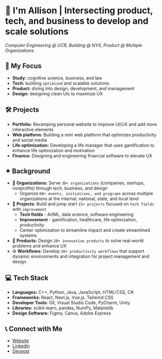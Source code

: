 # 🚀 I'm Allison | Intersecting product, tech, and business to develop and scale solutions
<p>

*Computer Engineering @ UCR, Building @ NYX, Product @ Multiple Organizations*

## 🌱 My Focus
- **Study:** cognitive science, business, and law
- **Tech:** building `optimized` and scalable solutions
- **Product:** diving into design, development, and management
- **Design:** designing clean UIs to maximize UX

## 🛠️ Projects
- **Portfolio:** Revamping personal website to improve UI/UX and add more interactive elements
- **Web platform:** Building a mini web platform that optimizes productivity and social media
- **Life optimization:** Developing a life manager that uses gamification to enhance life optimization and motivation
- **Finance:** Designing and engineering financial software to elevate UX

## ✦ Background
- 🤝 **Organizations:** Serve `30+ organizations` (companies, startups, nonprofits) through tech, business, and design
  - Organize `60+ events, initiatives, and programs` across multiple organizations at the internal, national, state, and local level
- 🚀 **Projects:** Build and jump start `15+ projects` focused on `tech fields` with `improvement`
  - **Tech fields** - AI/ML, data science, software engineering
  - **Improvement** - gamification, healthcare, life optimization, productivity
  - Center optimization to streamline impact and create streamlined systems
- 🎨 **Products:** Design `20+ innovative products` to solve real-world problems and enhance UX
- ⚙️ **Workflows:** Develop `10+ productivity workflows` that support dynamic environments and integration for project management and design

## 💻 Tech Stack
- **Languages:** C++, Python, Java, JavaScript, HTML/CSS, C#
- **Frameworks:** React, Next.js, Vue.js, Tailwind CSS
- **Developer Tools:** Git, Visual Studio Code, PyCharm, Unity
- **Libraries:** scikit-learn, pandas, NumPy, Matplotlib
- **Design Software:** Figma, Canva, Adobe Express

## 📞 Connect with Me
- [Website](https://www.allisonpham.dev/)
- [LinkedIn](https://www.linkedin.com/in/allisonpham7)
- [Devpost](https://devpost.com/imallison)

<!---
allison-pham/allison-pham is a ✨ special ✨ repository because its `README.md` (this file) appears on your GitHub profile.
You can click the Preview link to take a look at your changes.

<p align="left"> 
    <a href="https://www.python.org" target="_blank"> <img src="https://github.com/allison-pham/allison-pham/blob/main/python.png" alt="python" width="40" height="40"/> </a>
</p>

  [![Readme Card](https://github-readme-stats.vercel.app/api/pin/?username=imallison&repo=books-data-analysis&theme=radical)](https://github.com/imallison/books-data-analysis)
  ![Trophies](https://github-profile-trophy.vercel.app/?username=imallison&theme=onedark)
  <img src="https://github-readme-stats.vercel.app/api?username=imallison&hide_title=false&hide_rank=false&show_icons=true&include_all_commits=true&count_private=true&disable_animations=false&theme=dark&locale=en&hide_border=false&order=1" width="420" />

<p align="left"> <img src="https://komarev.com/ghpvc/?username=imallison&label=Profile%20views&color=0e75b6&style=flat" alt="imallison" /> </p>
--->

<!---
# 🚀 I'm Allison - a developer dedicated to building solutions
<p>
<img align="left" src="kirby.png" width="300px">

![Typing SVG](https://readme-typing-svg.demolab.com?font=Fira+Code&duration=3000&pause=1000&color=C598FF&random=false&width=435&lines=I'm+Allison+%F0%9F%92%8C;I'm+a+student%2C+developer%2C+%26+designer)

🌱 **My Focus**
- 📚 **Study:** focusing on `Computer Engineering`, Cognitive Science, and Neuromorphic Engineering
- 👩‍💻 **Tech:** `optimize` solutions for issues and formulate MVPs for web platforms
- 🎨 **Design:** combining `UI/UX` with `product design` to create meaningful projects
- 💼 **Justice:** advocate for local and global `concerns` + `issues`
</p>
<br><br>

<div align="center">
  <img src="https://github-readme-stats.vercel.app/api/top-langs/?username=allison-pham&layout=compact&theme=dark&langs_count=6&exclude_repo=books-data-analysis,grocery-in-one" width="320" />
</div>

<div align="center">
  <img src="https://github-readme-stats.vercel.app/api?username=allison-pham&theme=tokyonight&show_icons=true&hide_border=true&count_private=false" width="400" />
  <img src="https://github-readme-streak-stats.herokuapp.com/?user=allison-pham&theme=tokyonight&hide_border=true" width="420" />
</div>

## 💫 About Me
- ✍️ **Current projects:** designing a gamified system
- 🛠️ **Innovation stages:** product = research → design → develop → build → deploy
- 📖 **Learning:** CS review + full stack development

## 💻 Tech Stack
- **Languages:** C++, Python, Java, JavaScript, HTML/CSS, C#
- **Frameworks:** React, Next.js, Vue.js, Tailwind CSS
- **Developer Tools:** Git, Visual Studio Code, PyCharm, Unity
- **Libraries:** scikit-learn, pandas, NumPy, Matplotlib
- **Design Software:** Figma, Canva, Adobe Express

## 📞 Connect with Me!
- [Website](https://www.allisonpham.dev/)
- [LinkedIn](https://www.linkedin.com/in/allisonpham7)
- [Devpost](https://devpost.com/imallison)
--->